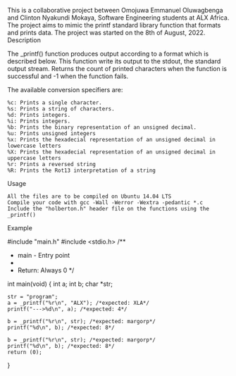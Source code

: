 This is a collaborative project between Omojuwa Emmanuel Oluwagbenga and Clinton Nyakundi Mokaya, Software Engineering students at ALX Africa. The project aims to mimic the printf standard library function that formats and prints data.
The project was started on the 8th of August, 2022.
Description

The _printf() function produces output according to a format which is described below. This function write its output to the stdout, the standard output stream. Returns the count of printed characters when the function is successful and -1 when the function fails.

The available conversion specifiers are:

    %c: Prints a single character.
    %s: Prints a string of characters.
    %d: Prints integers.
    %i: Prints integers.
    %b: Prints the binary representation of an unsigned decimal.
    %u: Prints unsigned integers
    %x: Prints the hexadecial representation of an unsigned decimal in lowercase letters
    %X: Prints the hexadecial representation of an unsigned decimal in uppercase letters
    %r: Prints a reversed string
    %R: Prints the Rot13 interpretation of a string

Usage

    All the files are to be compiled on Ubuntu 14.04 LTS
    Compile your code with gcc -Wall -Werror -Wextra -pedantic *.c
    Include the "holberton.h" header file on the functions using the _printf()

Example


#include "main.h"
#include <stdio.h>
/**
 * main - Entry point
 *
 * Return: Always 0
 */

int main(void)
{
	int a;
	int b;
	char *str;

	str = "program";
	a = _printf("%r\n", "ALX"); /*expected: XLA*/
	printf("--->%d\n", a); /*expected: 4*/

	b = _printf("%r\n", str); /*expected: margorp*/
	printf("%d\n", b); /*expected: 8*/

	b = _printf("%r\n", str); /*expected: margorp*/
	printf("%d\n", b); /*expected: 8*/
	return (0);
}


